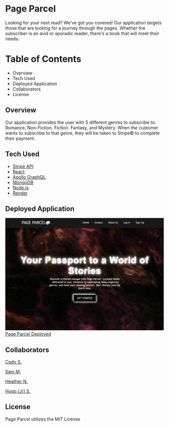 # Page Parcel

Looking for your next read? We've got you covered! Our application targets those that are looking for a journey through the pages. Whether the subscriber is an avid or sporadic reader, there's a book that will meet their needs.

# Table of Contents

- Overview
- Tech Used
- Deployed Application
- Collaborators
- License

## Overview

Our application provides the user with 5 different genres to subscribe to: Romance, Non-Fiction. Fiction. Fantasy, and Mystery. When the customer wants to subscribe to that genre, they will be taken to Stripe© to complete their payment.

## Tech Used

- [Stripe API](https://stripe.com/docs/js)
- [React](https://react.dev/)
- [Apollo GraphQL](https://www.apollographql.com/docs/apollo-server/v2/testing/graphql-playground/)
- [MongoDB](https://www.mongodb.com/)
- [Node.js](https://nodejs.org/en)
- [Render](https://render.com/)

## Deployed Application

![Application](client/public/assets/images/application.png)
[Page Parcel Deployed](https://pageparcelbooks.onrender.com/)

## Collaborators

[Cody S.](https://github.com/Rounderr21)

[Sam M.](https://github.com/samelimill)

[Heather N.](https://github.com/viaheather)

[Hugo (Jr) S.](https://github.com/Hsolojr)

## License

Page Parcel utilizes the MIT License

